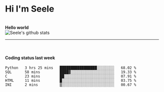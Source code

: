 <h1>Hi I'm Seele</h1>
<br>
<b> Hello world</b>
<br>
<img src="https://github-readme-stats.vercel.app/api?username=Seele0oO&show_icons=true&icon_color=0366d6&bg_color=ffffff&hide_title=true&hide=contribs&include_all_commits=true" alt="Seele's github stats"/>
<hr>
<br>
<h4>Coding status last week </h4>

<!--START_SECTION:waka-->
```text
Python   3 hrs 25 mins   █████████████████░░░░░░░░   68.02 % 
SQL      58 mins         ████▓░░░░░░░░░░░░░░░░░░░░   19.33 % 
C        23 mins         ██░░░░░░░░░░░░░░░░░░░░░░░   07.91 % 
HTML     11 mins         █░░░░░░░░░░░░░░░░░░░░░░░░   03.75 % 
INI      2 mins          ▒░░░░░░░░░░░░░░░░░░░░░░░░   00.67 % 
```
<!--END_SECTION:waka-->
<br>

